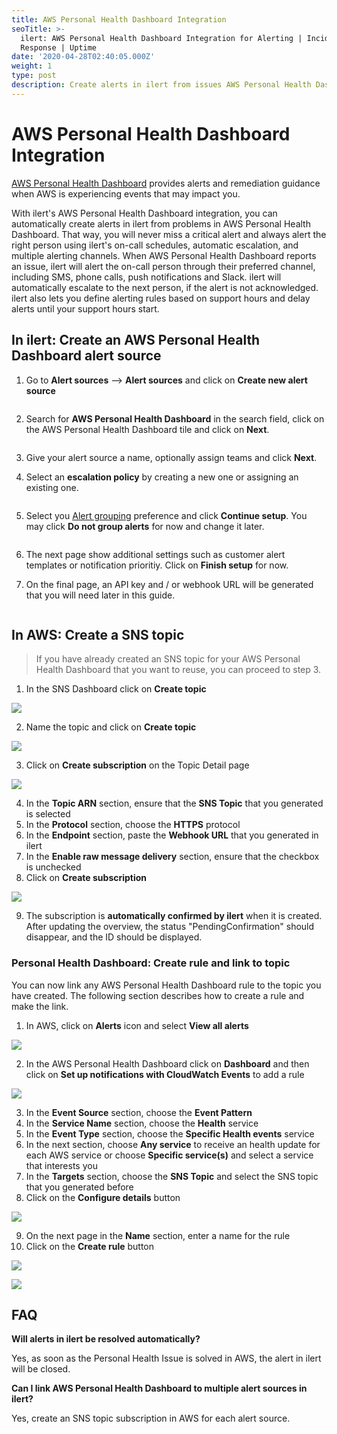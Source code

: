 ```yaml
---
title: AWS Personal Health Dashboard Integration
seoTitle: >-
  ilert: AWS Personal Health Dashboard Integration for Alerting | Incident
  Response | Uptime
date: '2020-04-28T02:40:05.000Z'
weight: 1
type: post
description: Create alerts in ilert from issues AWS Personal Health Dashboard.
---
```


# AWS Personal Health Dashboard Integration

[AWS Personal Health Dashboard](https://aws.amazon.com/premiumsupport/technology/personal-health-dashboard/) provides alerts and remediation guidance when AWS is experiencing events that may impact you.

With ilert's AWS Personal Health Dashboard integration, you can automatically create alerts in ilert from problems in AWS Personal Health Dashboard. That way, you will never miss a critical alert and always alert the right person using ilert's on-call schedules, automatic escalation, and multiple alerting channels. When AWS Personal Health Dashboard reports an issue, ilert will alert the on-call person through their preferred channel, including SMS, phone calls, push notifications and Slack. ilert will automatically escalate to the next person, if the alert is not acknowledged. ilert also lets you define alerting rules based on support hours and delay alerts until your support hours start.

## In ilert: Create an AWS Personal Health Dashboard alert source <a href="#in-ilert" id="in-ilert"></a>

1.  Go to **Alert sources** --> **Alert sources** and click on **Create new alert source**

    <figure><img src="https://4017197022-files.gitbook.io/~/files/v0/b/gitbook-x-prod.appspot.com/o/spaces%2F-M76ygPnS4HUcFSX8ulm%2Fuploads%2FjX0cS4q7woTXKajZmc1W%2FScreenshot%202023-08-28%20at%2010.21.10.png?alt=media&#x26;token=8ef3666b-84eb-4b51-abee-f07303313941" alt=""><figcaption></figcaption></figure>
2.  Search for **AWS Personal Health Dashboard** in the search field, click on the AWS Personal Health Dashboard tile and click on **Next**.

    <figure><img src="https://4017197022-files.gitbook.io/~/files/v0/b/gitbook-x-prod.appspot.com/o/spaces%2F-M76ygPnS4HUcFSX8ulm%2Fuploads%2FlXzQlJpaTFSR49AZk0xA%2FScreenshot%202023-08-28%20at%2010.24.23.png?alt=media&#x26;token=cffeacb4-57b9-47d4-827d-b0f6b1afd914" alt=""><figcaption></figcaption></figure>
3. Give your alert source a name, optionally assign teams and click **Next**.
4.  Select an **escalation policy** by creating a new one or assigning an existing one.

    <figure><img src="https://4017197022-files.gitbook.io/~/files/v0/b/gitbook-x-prod.appspot.com/o/spaces%2F-M76ygPnS4HUcFSX8ulm%2Fuploads%2FNnuZqONaIhbOf6fn4OkZ%2FScreenshot%202023-08-28%20at%2011.37.47.png?alt=media&#x26;token=8a74f7b5-5bd2-4eea-97fa-1c1dbb041333" alt=""><figcaption></figcaption></figure>
5.  Select you [Alert grouping](https://docs.ilert.com/alerting/alert-sources#alert-grouping) preference and click **Continue setup**. You may click **Do not group alerts** for now and change it later.

    <figure><img src="https://4017197022-files.gitbook.io/~/files/v0/b/gitbook-x-prod.appspot.com/o/spaces%2F-M76ygPnS4HUcFSX8ulm%2Fuploads%2FueugN4JgHn1c90ggFA6u%2FScreenshot%202023-08-28%20at%2011.38.24.png?alt=media&#x26;token=b8009daf-3ca8-4264-a6fa-e42ef7333205" alt=""><figcaption></figcaption></figure>
6. The next page show additional settings such as customer alert templates or notification prioritiy. Click on **Finish setup** for now.
7.  On the final page, an API key and / or webhook URL will be generated that you will need later in this guide.​

    <figure><img src="https://4017197022-files.gitbook.io/~/files/v0/b/gitbook-x-prod.appspot.com/o/spaces%2F-M76ygPnS4HUcFSX8ulm%2Fuploads%2Fi3TIOBvNYBQfDtNpmm0A%2FScreenshot%202023-08-28%20at%2011.47.34.png?alt=media&#x26;token=6cae965a-e448-4443-8c20-37cf501c43b2" alt=""><figcaption></figcaption></figure>

## In AWS: Create a SNS topic

> If you have already created an SNS topic for your AWS Personal Health Dashboard that you want to reuse, you can proceed to step 3.

1. In the SNS Dashboard click on **Create topic**

![](../.gitbook/assets/awsphd0.png)

2. Name the topic and click on **Create topic**

![](../.gitbook/assets/awsphd1.png)

3. Click on **Create subscription** on the Topic Detail page

![](../.gitbook/assets/awsphd2.png)

4. In the **Topic ARN** section, ensure that the **SNS Topic** that you generated is selected
5. In the **Protocol** section, choose the **HTTPS** protocol
6. In the **Endpoint** section, paste the **Webhook URL** that you generated in ilert
7. In the **Enable raw message delivery** section, ensure that the checkbox is unchecked
8. Click on **Create subscription**

![](../.gitbook/assets/awsphd3.png)

9. The subscription is **automatically confirmed by ilert** when it is created. After updating the overview, the status "PendingConfirmation" should disappear, and the ID should be displayed.

### Personal Health Dashboard: Create rule and link to topic <a href="#create-phd-rule" id="create-phd-rule"></a>

You can now link any AWS Personal Health Dashboard rule to the topic you have created. The following section describes how to create a rule and make the link.

1. In AWS, click on **Alerts** icon and select **View all alerts**

![](../.gitbook/assets/awsphd4.png)

2. In the AWS Personal Health Dashboard click on **Dashboard** and then click on **Set up notifications with CloudWatch Events** to add a rule

![](../.gitbook/assets/awsphd5-2.png)

3. In the **Event Source** section, choose the **Event Pattern**
4. In the **Service Name** section, choose the **Health** service
5. In the **Event Type** section, choose the **Specific Health events** service
6. In the next section, choose **Any service** to receive an health update for each AWS service or choose **Specific service(s)** and select a service that interests you
7. In the **Targets** section, choose the **SNS Topic** and select the SNS topic that you generated before
8. Click on the **Configure details** button

![](../.gitbook/assets/awsphd6.png)

9. On the next page in the **Name** section, enter a name for the rule
10. Click on the **Create rule** button

![](../.gitbook/assets/awsphd7.png)

![](../.gitbook/assets/awsphd8.png)

## FAQ <a href="#faq" id="faq"></a>

**Will alerts in ilert be resolved automatically?**

Yes, as soon as the Personal Health Issue is solved in AWS, the alert in ilert will be closed.

**Can I link AWS Personal Health Dashboard to multiple alert sources in ilert?**

Yes, create an SNS topic subscription in AWS for each alert source.
